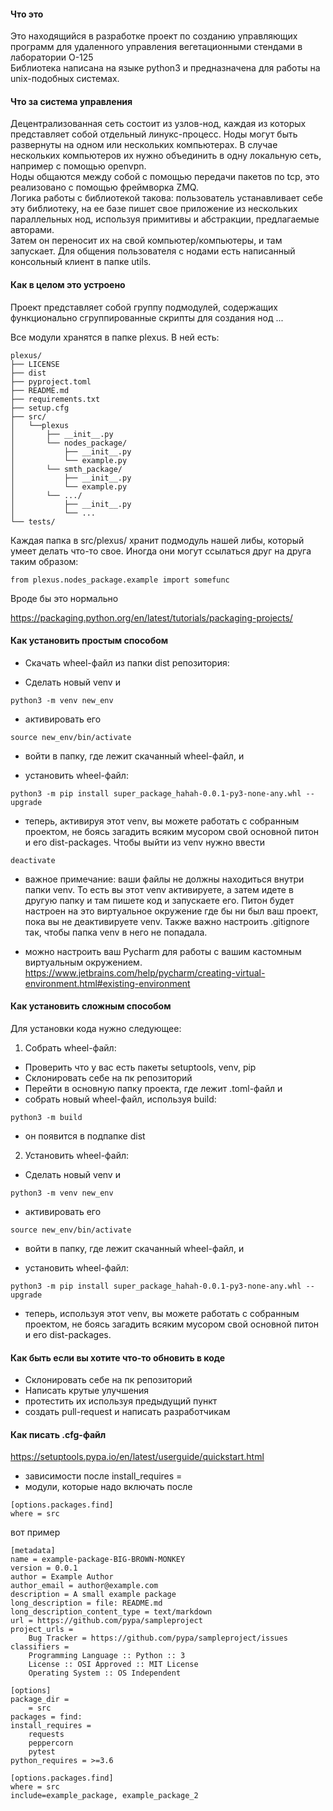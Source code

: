 #### Что это  
  
Это находящийся в разработке проект по созданию управляющих программ для удаленного управления вегетационными стендами в лаборатории О-125  
Библиотека написана на языке python3 и предназначена для работы на unix-подобных системах.  

#### Что за система управления  

Децентрализованная сеть состоит из узлов-нод, каждая из которых представляет собой отдельный линукс-процесс. Ноды могут быть развернуты на одном или нескольких компьютерах. В случае нескольких компьютеров их нужно объединить в одну локальную сеть, например с помощью openvpn.   
Ноды общаются между собой с помощью передачи пакетов по tcp, это реализовано с помощью фреймворка ZMQ.  
Логика работы с библиотекой такова: пользователь устанавливает себе эту библиотеку, на ее базе пишет свое приложение из нескольких параллельных нод, используя примитивы и абстракции, предлагаемые авторами.  
Затем он переносит их на свой компьютер/компьютеры, и там запускает. Для общения пользователя с нодами есть написанный консольный клиент в папке utils.  

#### Как в целом это устроено  

Проект представляет собой группу подмодулей, содержащих функционально сгруппированные скрипты для создания нод ...  

Все модули хранятся в папке plexus. В ней есть:  
```
plexus/
├── LICENSE
├── dist
├── pyproject.toml
├── README.md
├── requirements.txt
├── setup.cfg
├── src/
│   └──plexus
│		├── __init__.py
│   	└── nodes_package/
│       	├── __init__.py
│       	└── example.py
│   	└── smth_package/
│       	├── __init__.py
│       	└── example.py
│   	└── .../
│       	├── __init__.py
│       	└── ...
└── tests/
```  
Каждая папка в src/plexus/ хранит подмодуль нашей либы, который умеет делать что-то свое. Иногда они могут ссылаться друг на друга таким образом:  
```
from plexus.nodes_package.example import somefunc  
```  
Вроде бы это нормально  

https://packaging.python.org/en/latest/tutorials/packaging-projects/  

#### Как установить простым способом

- Скачать wheel-файл из папки dist репозитория:  

- Сделать новый venv и  
```
python3 -m venv new_env  

```  
- активировать его
```
source new_env/bin/activate  
```
- войти в папку, где лежит скачанный wheel-файл, и    

- установить wheel-файл:  
```
python3 -m pip install super_package_hahah-0.0.1-py3-none-any.whl --upgrade  
```
- теперь, активируя этот venv, вы можете работать с собранным проектом, не боясь загадить всяким мусором свой основной питон и его dist-packages. Чтобы выйти из venv нужно ввести   
```
deactivate
```  
- важное примечание: ваши файлы не должны находиться внутри папки venv. То есть вы этот venv активируете, а затем идете в другую папку и там пишете код и запускаете его. Питон будет настроен на это виртуальное окружение где бы ни был ваш проект, пока вы не деактивируете venv. Также важно настроить .gitignore так, чтобы папка venv в него не попадала.

- можно настроить ваш Pycharm для работы с вашим кастомным виртуальным окружением.   
https://www.jetbrains.com/help/pycharm/creating-virtual-environment.html#existing-environment  

#### Как установить сложным способом

Для установки кода нужно следующее:  

1. Собрать wheel-файл:  

- Проверить что у вас есть пакеты setuptools, venv, pip
- Склонировать себе на пк репозиторий  
- Перейти в основную папку проекта, где лежит .toml-файл и   
- собрать новый wheel-файл, используя build:  
```
python3 -m build
```
- он появится в подпапке dist  

2. Установить wheel-файл:  

- Сделать новый venv и  
```
python3 -m venv new_env  

```  
- активировать его
```
source new_env/bin/activate  
```
- войти в папку, где лежит скачанный wheel-файл, и    

- установить wheel-файл:  
```
python3 -m pip install super_package_hahah-0.0.1-py3-none-any.whl --upgrade  
```
- теперь, используя этот venv, вы можете работать с собранным проектом, не боясь загадить всяким мусором свой основной питон и его dist-packages. 

#### Как быть если вы хотите что-то обновить в коде

- Склонировать себе на пк репозиторий  
- Написать крутые улучшения  
- протестить их используя предыдущий пункт  
- создать pull-request и написать разработчикам  


#### Как писать .cfg-файл  

https://setuptools.pypa.io/en/latest/userguide/quickstart.html  

- зависимости после install_requires =  
- модули, которые надо включать после  
```
[options.packages.find]
where = src
```

вот пример  

```
[metadata]
name = example-package-BIG-BROWN-MONKEY
version = 0.0.1
author = Example Author
author_email = author@example.com
description = A small example package
long_description = file: README.md
long_description_content_type = text/markdown
url = https://github.com/pypa/sampleproject
project_urls =
    Bug Tracker = https://github.com/pypa/sampleproject/issues
classifiers =
    Programming Language :: Python :: 3
    License :: OSI Approved :: MIT License
    Operating System :: OS Independent

[options]
package_dir =
    = src
packages = find:
install_requires = 
	requests
	peppercorn
	pytest
python_requires = >=3.6

[options.packages.find]
where = src
include=example_package, example_package_2
```

